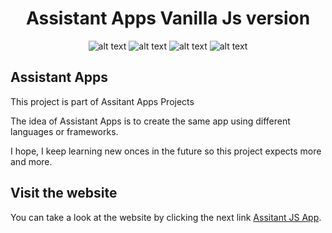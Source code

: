 <div align="center">
<h1>Assistant Apps Vanilla Js version</h1>
  
![alt text](https://img.shields.io/badge/My%20first%20website-2.1.3-green)  ![alt text](https://img.shields.io/badge/Made%20by-Max-brightgreen) ![alt text](https://img.shields.io/badge/Project-Assistant%20Apps-coral) ![alt text](https://img.shields.io/badge/Made%20with-Vanilla%20JS-ffba08)
</div>

## Assistant Apps

This project is part of Assitant Apps Projects

The idea of Assistant Apps is to create the same app using different languages or frameworks.

I hope, I keep learning new onces in the future so this project expects more and more.

## Visit the website

You can take a look at the website by clicking the next link
[Assitant JS App](https://js-assistant-app.netlify.app/).
